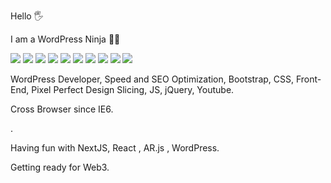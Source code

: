 Hello 🖐

I am a WordPress Ninja 🐱‍👤 

![](https://img.shields.io/badge/WordPress-4854F7.svg)
![](https://img.shields.io/badge/Bootstrap-60C4FA.svg)
![](https://img.shields.io/badge/CSS-ABFA71.svg)
![](https://img.shields.io/badge/JS-e35656.svg)
![](https://img.shields.io/badge/jQuery-B537D4.svg)
![](https://img.shields.io/badge/SEO-5298EB.svg)
![](https://img.shields.io/badge/WooCommerce-5098EB.svg)
![](https://img.shields.io/badge/Design_Slicing-EB41D9.svg)
![](https://img.shields.io/badge/Design_to_WP_Native-EB41D9.svg)
![](https://img.shields.io/badge/Design_to_Elementor-EB41D9.svg)



WordPress Developer, Speed and SEO Optimization, Bootstrap, CSS, Front-End, Pixel Perfect Design Slicing, JS, jQuery, Youtube.

Cross Browser since IE6. 

.

Having fun with NextJS, React , AR.js , WordPress.

Getting ready for Web3.
  
 
   
   
   


